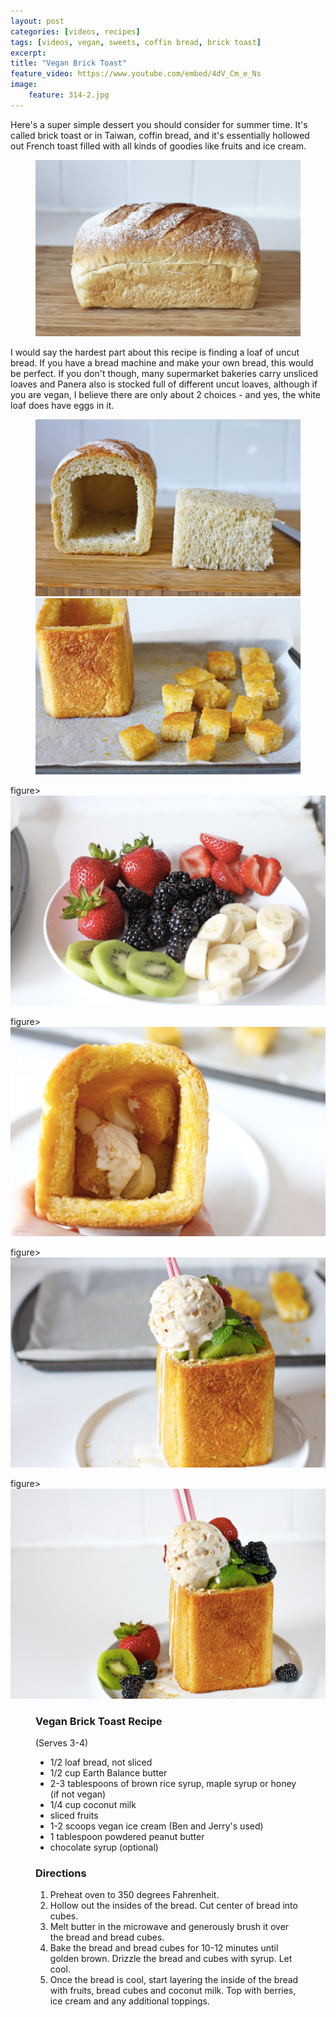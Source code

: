 ```yaml
---
layout: post
categories: [videos, recipes]
tags: [videos, vegan, sweets, coffin bread, brick toast]
excerpt: 
title: "Vegan Brick Toast"
feature_video: https://www.youtube.com/embed/4dV_Cm_e_Ns
image:
    feature: 314-2.jpg
---
```


Here's a super simple dessert you should consider for summer time.  It's called brick toast or in Taiwan, coffin bread, and it's essentially hollowed out French toast filled with all kinds of goodies like fruits and ice cream.


<figure>
    <img src="/images/314-3.jpg">
</figure> 

I would say the hardest part about this recipe is finding a loaf of uncut bread.  If you have a bread machine and make your own bread, this would be perfect.  If you don't though, many supermarket bakeries carry unsliced loaves and Panera also is stocked full of different uncut loaves, although if you are vegan, I believe there are only about 2 choices - and yes, the white loaf does have eggs in it.

<figure class="half">
    <img src="/images/314-4.jpg">
    <img src="/images/314-5.jpg">
</figure>

figure>
    <img src="/images/314-6.jpg">
</figure> 

figure>
    <img src="/images/314-7.jpg">
</figure> 


figure>
    <img src="/images/314-8.jpg">
</figure> 

figure>
    <img src="/images/314-1.jpg">
</figure> 

<figure class="ingredients" markdown="1">

### Vegan Brick Toast Recipe

(Serves 3-4)

- 1/2 loaf bread, not sliced
- 1/2 cup Earth Balance butter
- 2-3 tablespoons of brown rice syrup, maple syrup or honey (if not vegan)
- 1/4 cup coconut milk
- sliced fruits
- 1-2 scoops vegan ice cream (Ben and Jerry's used)
- 1 tablespoon powdered peanut butter
- chocolate syrup (optional)


</figure>

<figure class="directions" markdown="1">

### Directions

1. Preheat oven to 350 degrees Fahrenheit.
2. Hollow out the insides of the bread.  Cut center of bread into cubes.
3. Melt butter in the microwave and generously brush it over the bread and bread cubes.
3. Bake the bread and bread cubes for 10-12 minutes until golden brown. Drizzle the bread and cubes with syrup. Let cool.
4. Once the bread is cool, start layering the inside of the bread with fruits, bread cubes and coconut milk.  Top with berries, ice cream and any additional toppings.

</figure>